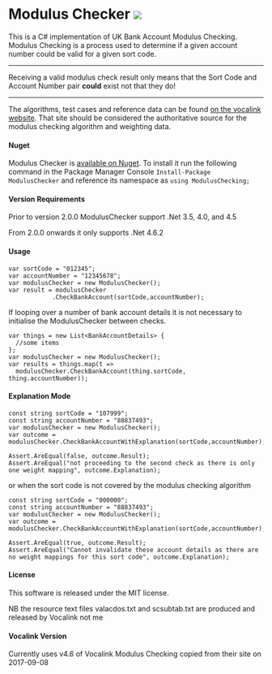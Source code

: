 # Modulus Checker <img src="https://ci.appveyor.com/api/projects/status/qihofc0xk80vk0to?svg=true">

This is a C# implementation of UK Bank Account Modulus Checking. Modulus Checking is a process used to determine if a given account number could be valid for a given sort code.
***
Receiving a valid modulus check result only means that the Sort Code and Account Number pair **could** exist not that they do!
***
The algorithms, test cases and reference data can be found  [on the vocalink website](http://www.vocalink.com/products/payments/customer-support-services/modulus-checking.aspx "The Vocalink Modulus Checker Website"). That site should be considered the authoritative source for the modulus checking algorithm and weighting data.

#### Nuget
Modulus Checker is [available on Nuget](https://nuget.org/packages/ModulusChecker/). To install it run the following command in the Package Manager Console ```Install-Package ModulusChecker``` and reference its namespace as ```using ModulusChecking;```

#### Version Requirements

Prior to version 2.0.0 ModulusChecker support .Net 3.5, 4.0, and 4.5

From 2.0.0 onwards it only supports .Net 4.6.2

#### Usage
```
var sortCode = "012345";
var accountNumber = "12345678";
var modulusChecker = new ModulusChecker();
var result = modulusChecker
			.CheckBankAccount(sortCode,accountNumber);
```
If looping over a number of bank account details it is not necessary to initialise the ModulusChecker between checks.

```
var things = new List<BankAccountDetails> { 
  //some items
}; 
var modulusChecker = new ModulusChecker();
var results = things.map(t => 
  modulusChecker.CheckBankAccount(thing.sortCode, thing.accountNumber));
```

#### Explanation Mode

```
const string sortCode = "107999";
const string accountNumber = "88837493";
var modulusChecker = new ModulusChecker();
var outcome = modulusChecker.CheckBankAccountWithExplanation(sortCode,accountNumber);
            
Assert.AreEqual(false, outcome.Result);
Assert.AreEqual("not proceeding to the second check as there is only one weight mapping", outcome.Explanation);

```

or when the sort code is not covered by the modulus checking algorithm 

```
const string sortCode = "000000";
const string accountNumber = "88837493";
var modulusChecker = new ModulusChecker();
var outcome = modulusChecker.CheckBankAccountWithExplanation(sortCode,accountNumber);
            
Assert.AreEqual(true, outcome.Result);
Assert.AreEqual("Cannot invalidate these account details as there are no weight mappings for this sort code", outcome.Explanation);
```

#### License
This software is released under the MIT license. 

NB the resource text files valacdos.txt and scsubtab.txt are produced and released by Vocalink not me

#### Vocalink Version

Currently uses v4.6 of Vocalink Modulus Checking copied from their site on 2017-09-08